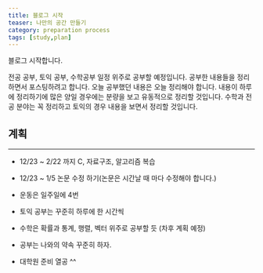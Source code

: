 ```yaml
---
title: 블로그 시작
teaser: 나만의 공간 만들기
category: preparation process
tags: [study,plan]
---
```


블로그 시작합니다.

전공 공부, 토익 공부, 수학공부 일정 위주로 공부할 예정입니다.
공부한 내용들을 정리하면서 포스팅하려고 합니다.
오늘 공부했던 내용은 오늘 정리해야 합니다.
내용이 하루에 정리하기에 많은 양일 경우에는 분량을 보고 유동적으로 정리할 것입니다.
수학과 전공 분야는 꼭 정리하고 토익의 경우 내용을 보면서 정리할 것입니다.

## 계획
----------------------------------------

+ 12/23 ~ 2/22 까지 C, 자료구조, 알고리즘 복습

+ 12/23 ~ 1/5 논문 수정 하기(논문은 시간날 때 마다 수정해야 합니다.)

+ 운동은 일주일에 4번

+ 토익 공부는 꾸준히 하루에 한 시간씩

+ 수학은 확률과 통계, 행렬, 벡터 위주로 공부할 듯 (차후 계획 예정)

+ 공부는 나와의 약속 꾸준히 하자.

+ 대학원 준비 열공 ^^




